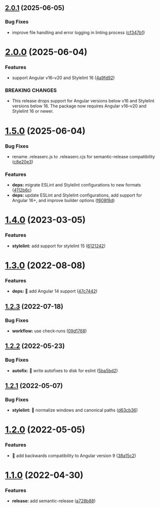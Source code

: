 ## [2.0.1](https://github.com/krema/angular-eslint-stylelint-builder/compare/v2.0.0...v2.0.1) (2025-06-05)


### Bug Fixes

* improve file handling and error logging in linting process ([cf347b1](https://github.com/krema/angular-eslint-stylelint-builder/commit/cf347b13de971f758d6517dec0ed464c12d606f6))

# [2.0.0](https://github.com/krema/angular-eslint-stylelint-builder/compare/v1.5.0...v2.0.0) (2025-06-04)


### Features

* support Angular v16–v20 and Stylelint 16 ([4a9fd92](https://github.com/krema/angular-eslint-stylelint-builder/commit/4a9fd92dcd719068405684d64c93b37cf4143e66))


### BREAKING CHANGES

* This release drops support for Angular versions below v16 and Stylelint versions below 16. The package now requires Angular v16–v20 and Stylelint 16 or newer.

# [1.5.0](https://github.com/krema/angular-eslint-stylelint-builder/compare/v1.4.0...v1.5.0) (2025-06-04)


### Bug Fixes

* rename .releaserc.js to .releaserc.cjs for semantic-release compatibility ([c8e20e3](https://github.com/krema/angular-eslint-stylelint-builder/commit/c8e20e36d69112075d889be815b16c5059e18345))


### Features

* **deps:** migrate ESLint and Stylelint configurations to new formats ([4112b6c](https://github.com/krema/angular-eslint-stylelint-builder/commit/4112b6c43cefdfe749e3a1fc2080e7b69d1905a5))
* **deps:** update ESLint and Stylelint configurations, add support for Angular 16+, and improve builder options ([f608f8d](https://github.com/krema/angular-eslint-stylelint-builder/commit/f608f8d7cce78fe9a8054439cef1947c8885c5d5))

# [1.4.0](https://github.com/krema/angular-eslint-stylelint-builder/compare/v1.3.0...v1.4.0) (2023-03-05)


### Features

* **stylelint:** add support for stylelint 15 ([6121242](https://github.com/krema/angular-eslint-stylelint-builder/commit/6121242050b7438644120285a7f2ee55272be27a))

# [1.3.0](https://github.com/krema/angular-eslint-stylelint-builder/compare/v1.2.3...v1.3.0) (2022-08-08)


### Features

* **deps:** 👷 add Angular 14 support ([47c7442](https://github.com/krema/angular-eslint-stylelint-builder/commit/47c74424f2ca713988acca54cd83973adc5b4eac))

## [1.2.3](https://github.com/krema/angular-eslint-stylelint-builder/compare/v1.2.2...v1.2.3) (2022-07-18)


### Bug Fixes

* **workflow:** use check-runs ([09d1768](https://github.com/krema/angular-eslint-stylelint-builder/commit/09d1768f860dad81f0071255f35bd49b9b41291b))

## [1.2.2](https://github.com/krema/angular-eslint-stylelint-builder/compare/v1.2.1...v1.2.2) (2022-05-23)


### Bug Fixes

* **autofix:** 🐛  write autofixes to disk for eslint ([5ba5bd2](https://github.com/krema/angular-eslint-stylelint-builder/commit/5ba5bd2202805b711e67e0bdbf2ee54136bfb372))

## [1.2.1](https://github.com/krema/angular-eslint-stylelint-builder/compare/v1.2.0...v1.2.1) (2022-05-07)


### Bug Fixes

* **stylelint:** 🐛 normalize windows and canonical paths ([d63cb36](https://github.com/krema/angular-eslint-stylelint-builder/commit/d63cb3676e940d2c80aa05f92fd901880be3a891))

# [1.2.0](https://github.com/krema/angular-eslint-stylelint-builder/compare/v1.1.0...v1.2.0) (2022-05-05)


### Features

* 📌  add backwards compatibility to Angular version 9 ([38a15c2](https://github.com/krema/angular-eslint-stylelint-builder/commit/38a15c2e7a54dfc246dc85fa298ba8f6794aedb2))

# [1.1.0](https://github.com/krema/angular-eslint-stylelint-builder/compare/v1.0.1...v1.1.0) (2022-04-30)


### Features

* **release:** add semantic-release ([a728b88](https://github.com/krema/angular-eslint-stylelint-builder/commit/a728b886dd591d9a01af70bdc828076af7993d7f))
